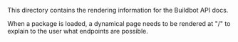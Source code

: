 This directory contains the rendering information for the Buildbot API docs.

When a package is loaded, a dynamical page needs to be rendered at "/" to explain to the user what endpoints are possible.



